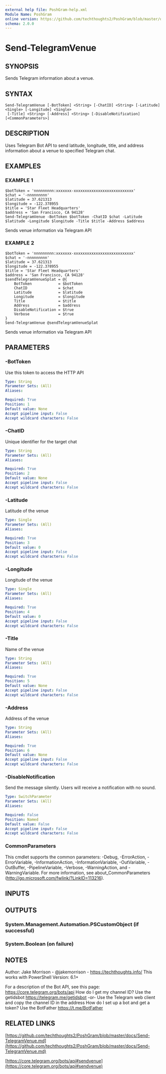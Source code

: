 ```yaml
---
external help file: PoshGram-help.xml
Module Name: PoshGram
online version: https://github.com/techthoughts2/PoshGram/blob/master/docs/Send-TelegramVenue.md
schema: 2.0.0
---
```


# Send-TelegramVenue

## SYNOPSIS
Sends Telegram information about a venue.

## SYNTAX

```
Send-TelegramVenue [-BotToken] <String> [-ChatID] <String> [-Latitude] <Single> [-Longitude] <Single>
 [-Title] <String> [-Address] <String> [-DisableNotification] [<CommonParameters>]
```

## DESCRIPTION
Uses Telegram Bot API to send latitude, longitude, title, and address information about a venue to specified Telegram chat.

## EXAMPLES

### EXAMPLE 1
```
$botToken = 'nnnnnnnnn:xxxxxxx-xxxxxxxxxxxxxxxxxxxxxxxxxxx'
$chat = '-nnnnnnnnn'
$latitude = 37.621313
$longitude = -122.378955
$title = 'Star Fleet Headquarters'
$address = 'San Francisco, CA 94128'
Send-TelegramVenue -BotToken $botToken -ChatID $chat -Latitude $latitude -Longitude $longitude -Title $title -Address $address
```

Sends venue information via Telegram API

### EXAMPLE 2
```
$botToken = 'nnnnnnnnn:xxxxxxx-xxxxxxxxxxxxxxxxxxxxxxxxxxx'
$chat = '-nnnnnnnnn'
$latitude = 37.621313
$longitude = -122.378955
$title = 'Star Fleet Headquarters'
$address = 'San Francisco, CA 94128'
$sendTelegramVenueSplat = @{
    BotToken            = $botToken
    ChatID              = $chat
    Latitude            = $latitude
    Longitude           = $longitude
    Title               = $title
    Address             = $address
    DisableNotification = $true
    Verbose             = $true
}
Send-TelegramVenue @sendTelegramVenueSplat
```

Sends venue information via Telegram API

## PARAMETERS

### -BotToken
Use this token to access the HTTP API

```yaml
Type: String
Parameter Sets: (All)
Aliases:

Required: True
Position: 1
Default value: None
Accept pipeline input: False
Accept wildcard characters: False
```

### -ChatID
Unique identifier for the target chat

```yaml
Type: String
Parameter Sets: (All)
Aliases:

Required: True
Position: 2
Default value: None
Accept pipeline input: False
Accept wildcard characters: False
```

### -Latitude
Latitude of the venue

```yaml
Type: Single
Parameter Sets: (All)
Aliases:

Required: True
Position: 3
Default value: 0
Accept pipeline input: False
Accept wildcard characters: False
```

### -Longitude
Longitude of the venue

```yaml
Type: Single
Parameter Sets: (All)
Aliases:

Required: True
Position: 4
Default value: 0
Accept pipeline input: False
Accept wildcard characters: False
```

### -Title
Name of the venue

```yaml
Type: String
Parameter Sets: (All)
Aliases:

Required: True
Position: 5
Default value: None
Accept pipeline input: False
Accept wildcard characters: False
```

### -Address
Address of the venue

```yaml
Type: String
Parameter Sets: (All)
Aliases:

Required: True
Position: 6
Default value: None
Accept pipeline input: False
Accept wildcard characters: False
```

### -DisableNotification
Send the message silently.
Users will receive a notification with no sound.

```yaml
Type: SwitchParameter
Parameter Sets: (All)
Aliases:

Required: False
Position: Named
Default value: False
Accept pipeline input: False
Accept wildcard characters: False
```

### CommonParameters
This cmdlet supports the common parameters: -Debug, -ErrorAction, -ErrorVariable, -InformationAction, -InformationVariable, -OutVariable, -OutBuffer, -PipelineVariable, -Verbose, -WarningAction, and -WarningVariable.
For more information, see about_CommonParameters (http://go.microsoft.com/fwlink/?LinkID=113216).

## INPUTS

## OUTPUTS

### System.Management.Automation.PSCustomObject (if successful)
### System.Boolean (on failure)
## NOTES
Author: Jake Morrison - @jakemorrison - https://techthoughts.info/
This works with PowerShell Version: 6.1+

For a description of the Bot API, see this page: https://core.telegram.org/bots/api
How do I get my channel ID?
Use the getidsbot https://telegram.me/getidsbot  -or-  Use the Telegram web client and copy the channel ID in the address
How do I set up a bot and get a token?
Use the BotFather https://t.me/BotFather

## RELATED LINKS

[https://github.com/techthoughts2/PoshGram/blob/master/docs/Send-TelegramVenue.md](https://github.com/techthoughts2/PoshGram/blob/master/docs/Send-TelegramVenue.md)

[https://core.telegram.org/bots/api#sendvenue](https://core.telegram.org/bots/api#sendvenue)

